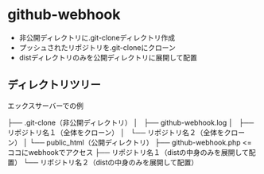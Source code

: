 # github-webhook

- 非公開ディレクトリに.git-cloneディレクトリ作成
- プッシュされたリポジトリを.git-cloneにクローン
- distディレクトリのみを公開ディレクトリに展開して配置

## ディレクトリツリー
エックスサーバーでの例

├── .git-clone（非公開ディレクトリ）
│   ├── github-webhook.log
│   ├── リポジトリ名１（全体をクローン）
│   └── リポジトリ名２（全体をクローン）
│
└── public_html（公開ディレクトリ）
    ├── github-webhook.php <= ココにwebhookでアクセス
    ├── リポジトリ名１（distの中身のみを展開して配置）
    └── リポジトリ名２（distの中身のみを展開して配置）
